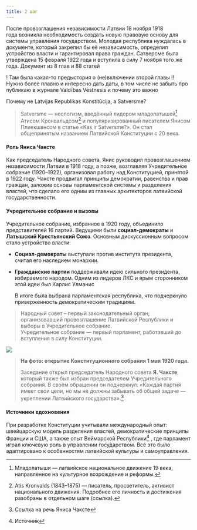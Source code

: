 ```yaml
---
title: 2 шаг
---
```

После провозглашения независимости Латвии 18 ноября 1918 года возникла необходимость создать новую правовую основу для системы управления государством. Молодая республика нуждалась в документе, который закрепил бы её независимость, определил устройство власти и гарантировал права граждан. Сатверсме была утверждена 15 февраля 1922 года и вступила в силу 7 ноября того же года. Документ из 8 глав и 88 статей 

! Там была какая-то предыстория о (не)включении второй главы
!! Нужно более плавно и интересно дать даты, в том числе не забыть про публикаю в журнале Valdības Vēstnesis и почему это важно


Почему не Latvijas Republikas Konstitūcija, а Satversme?
> Satversme — неологизм, введённый лидером младолатышей[^1] Атисом Кронвальдсом[^2] и популяризированный писателем Янисом Плиекшансом в статье «Kas ir Satversme?». Он стал общепринятым названием Латвийской Конституции с 20 века.

#### Роль Яниса Чаксте

Как председатель Народного совета, Янис руководил провозглашением независимости Латвии в 1918 году, а позже, возглавляя Учредительное собрание (1920–1922), организовал работу над Конституцией, принятой в 1922 году. Чаксте продвигал принципы демократии, равенства и прав граждан, заложив основы парламентской системы и разделения властей, что сделало его одним из главных архитекторов латвийской государственности.

#### **Учредительное собрание и вызовы**

Учредительное собрание, избранное в 1920 году, объединило представителей 16 партий. Ведущими были **социал-демократы** и **Латышский Крестьянский Союз**. Основным дискуссионным вопросом стало устройство власти:

- **Социал-демократы** выступали против института президента, считая его наследием монархии.
- **Гражданские партии** поддерживали идею сильного президента, избираемого народом. Одним из лидеров ЛКС и ярым сторонником этой идеи был Карлис Улманис

    В итоге была выбрана парламентская республика, что подчеркнуло приверженность демократическим традициям.

> Народный совет – первый законодательный орган, организовавший провозглашение Латвийской Республики и выборы в Учредительное собрание.  
> Учредительное собрание — первый парламент, работавший до вступления в силу Конституции.

![](https://ucarecdn.com/0e9708c7-3654-46e8-a1ef-bc632f52b50a/)

> **На фото: открытие Конституционного собрания 1 мая 1920 года.**
> 
> Заседание открыл председатель Народного совета **Я. Чаксте**, который также был избран председателем Учредительного собрания. 
> В своём обращении он подчеркнул:  «Каждая партия имеет свои цели, но мы не должны забывать об общей задаче — укреплении Латвийского государства».[^4]

#### **Источники вдохновения**

При разработке Конституции учитывали международный опыт: швейцарскую модель разделения властей, демократические принципы Франции и США, а также опыт Веймарской Республики[^3] , где парламент играл ключевую роль в управлении государством. Всё это было адаптировано к особенностям латвийской культуры и самоуправления.

[^1]:  Младолатыши — латвийское национальное движение 19 века, направленное на культурное возрождение и реформы.

[^2]: Atis Kronvalds (1843–1875) — писатель, просветитель, активист национального движения. Подробнее его личность и достижения разобраны в отдельном шаге (ссылка).
[^3]: Источник
[^4]: Ссылка на речь Яниса Чаксте